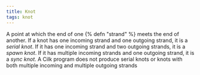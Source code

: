 ```yaml
---
title: Knot
tags: knot
---
```

A point at which the end of one {% defn "strand" %}
meets the end of another. If a knot has
one incoming strand and one outgoing
strand, it is a *serial knot*. If it has one
incoming strand and two outgoing
strands, it is a *spawn knot*. If it has
multiple incoming strands and one
outgoing strand, it is a *sync knot*. A
Cilk program does not produce serial
knots or knots with both multiple
incoming and multiple outgoing strands